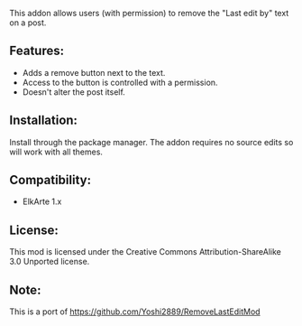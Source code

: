This addon allows users (with permission) to remove the "Last edit by" text on a post.

## Features: ##
- Adds a remove button next to the text.
- Access to the button is controlled with a permission.
- Doesn't alter the post itself.

## Installation: ##
Install through the package manager.  The addon requires no source edits so will work with all themes.

## Compatibility: ##
- ElkArte 1.x

## License: ##
This mod is licensed under the Creative Commons Attribution-ShareAlike 3.0 Unported license.

## Note: ##
This is a port of https://github.com/Yoshi2889/RemoveLastEditMod 

